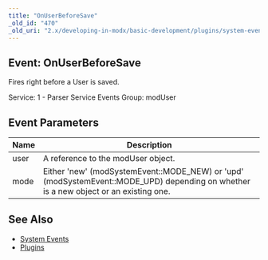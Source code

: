 ```yaml
---
title: "OnUserBeforeSave"
_old_id: "470"
_old_uri: "2.x/developing-in-modx/basic-development/plugins/system-events/onuserbeforesave"
---
```


## Event: OnUserBeforeSave

Fires right before a User is saved.

Service: 1 - Parser Service Events 
Group: modUser

## Event Parameters

| Name | Description                                                                                                                            |
| ---- | -------------------------------------------------------------------------------------------------------------------------------------- |
| user | A reference to the modUser object.                                                                                                     |
| mode | Either 'new' (modSystemEvent::MODE\_NEW) or 'upd' (modSystemEvent::MODE\_UPD) depending on whether is a new object or an existing one. |

## See Also

- [System Events](developing-in-modx/basic-development/plugins/system-events "System Events")
- [Plugins](developing-in-modx/basic-development/plugins "Plugins")